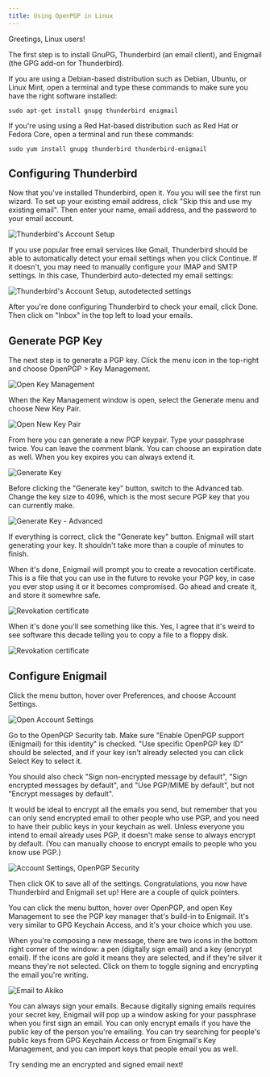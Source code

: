 ```yaml
---
title: Using OpenPGP in Linux
---
```


Greetings, Linux users!

The first step is to install GnuPG, Thunderbird (an email client), and Enigmail (the GPG add-on for Thunderbird).

If you are using a Debian-based distribution such as Debian, Ubuntu, or Linux Mint, open a terminal and type these commands to make sure you have the right software installed:

    sudo apt-get install gnupg thunderbird enigmail

If you're using using a Red Hat-based distribution such as Red Hat or Fedora Core, open a terminal and run these commands:

    sudo yum install gnupg thunderbird thunderbird-enigmail

## Configuring Thunderbird

Now that you've installed Thunderbird, open it. You you will see the first run wizard. To set up your existing email address, click "Skip this and use my existing email". Then enter your name, email address, and the password to your email account.

![Thunderbird's Account Setup](../images/linux/thunderbird1.png)

If you use popular free email services like Gmail, Thunderbird should be able to automatically detect your email settings when you click Continue. If it doesn't, you may need to manually configure your IMAP and SMTP settings. In this case, Thunderbird auto-detected my email settings:

![Thunderbird's Account Setup, autodetected settings](../images/linux/thunderbird2.png)

After you're done configuring Thunderbird to check your email, click Done. Then click on "Inbox" in the top left to load your emails.

## Generate PGP Key

The next step is to generate a PGP key. Click the menu icon in the top-right and choose OpenPGP > Key Management.

![Open Key Management](../images/linux/thunderbird3.png)

When the Key Management window is open, select the Generate menu and choose New Key Pair.

![Open New Key Pair](../images/linux/thunderbird4.png)

From here you can generate a new PGP keypair. Type your passphrase twice. You can leave the comment blank. You can choose an expiration date as well. When you key expires you can always extend it.

![Generate Key](../images/linux/thunderbird5.png)

Before clicking the "Generate key" button, switch to the Advanced tab. Change the key size to 4096, which is the most secure PGP key that you can currently make.

![Generate Key - Advanced](../images/linux/thunderbird6.png)

If everything is correct, click the "Generate key" button. Enigmail will start generating your key. It shouldn't take more than a couple of minutes to finish.

When it's done, Enigmail will prompt you to create a revocation certificate. This is a file that you can use in the future to revoke your PGP key, in case you ever stop using it or it becomes compromised. Go ahead and create it, and store it somewhre safe.

![Revokation certificate](../images/linux/thunderbird7.png)

When it's done you'll see something like this. Yes, I agree that it's weird to see software this decade telling you to copy a file to a floppy disk.

![Revokation certificate](../images/linux/thunderbird8.png)

## Configure Enigmail

Click the menu button, hover over Preferences, and choose Account Settings.

![Open Account Settings](../images/linux/thunderbird9.png)

Go to the OpenPGP Security tab. Make sure "Enable OpenPGP support (Enigmail) for this identity" is checked. "Use specific OpenPGP key ID" should be selected, and if your key isn't already selected you can click Select Key to select it.

You should also check "Sign non-encrypted message by default", "Sign encrypted messages by default", and "Use PGP/MIME by default", but not "Encrypt messages by default".

It would be ideal to encrypt all the emails you send, but remember that you can only send encrypted email to other people who use PGP, and you need to have their public keys in your keychain as well. Unless everyone you intend to email already uses PGP, it doesn't make sense to always encrypt by default. (You can manually choose to encrypt emails to people who you know use PGP.)

![Account Settings, OpenPGP Security](../images/linux/thunderbird10.png)

Then click OK to save all of the settings. Congratulations, you now have Thunderbird and Enigmail set up! Here are a couple of quick pointers.

You can click the menu button, hover over OpenPGP, and open Key Management to see the PGP key manager that's build-in to Enigmail. It's very similar to GPG Keychain Access, and it's your choice which you use.

When you're composing a new message, there are two icons in the bottom right corner of the window: a pen (digitally sign email) and a key (encrypt email). If the icons are gold it means they are selected, and if they're silver it means they're not selected. Click on them to toggle signing and encrypting the email you're writing.

![Email to Akiko](../images/linux/thunderbird11.png)

You can always sign your emails. Because digitally signing emails requires your secret key, Enigmail will pop up a window asking for your passphrase when you first sign an email. You can only encrypt emails if you have the public key of the person you're emailing. You can try searching for people's public keys from GPG Keychain Access or from Enigmail's Key Management, and you can import keys that people email you as well.

Try sending me an encrypted and signed email next!
